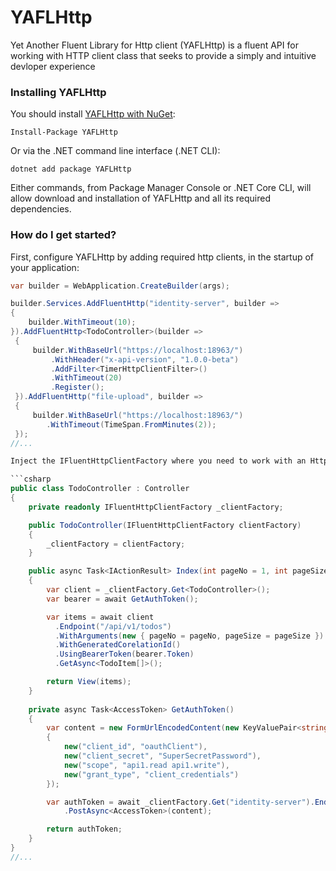 # YAFLHttp
Yet Another Fluent Library for Http client (YAFLHttp) is a fluent API for working with HTTP client class that seeks to provide a simply 
and intuitive devloper experience

### Installing YAFLHttp

You should install [YAFLHttp with NuGet](https://www.nuget.org/packages/YAFLHttp):

    Install-Package YAFLHttp
    
Or via the .NET command line interface (.NET CLI):

    dotnet add package YAFLHttp

Either commands, from Package Manager Console or .NET Core CLI, will allow download and installation of YAFLHttp and all its required dependencies.

### How do I get started?

First, configure YAFLHttp by adding required http clients, in the startup of your application:

```csharp
var builder = WebApplication.CreateBuilder(args);

builder.Services.AddFluentHttp("identity-server", builder =>
{
    builder.WithTimeout(10);
}).AddFluentHttp<TodoController>(builder =>
 {
     builder.WithBaseUrl("https://localhost:18963/")
         .WithHeader("x-api-version", "1.0.0-beta")
         .AddFilter<TimerHttpClientFilter>()
         .WithTimeout(20)
         .Register();
 }).AddFluentHttp("file-upload", builder =>
 {
     builder.WithBaseUrl("https://localhost:18963/")
        .WithTimeout(TimeSpan.FromMinutes(2));
 });
//...

Inject the IFluentHttpClientFactory where you need to work with an HttpClient instance.

```csharp
public class TodoController : Controller
{
    private readonly IFluentHttpClientFactory _clientFactory;

    public TodoController(IFluentHttpClientFactory clientFactory)
    {
        _clientFactory = clientFactory;
    }

    public async Task<IActionResult> Index(int pageNo = 1, int pageSize = 10)
    {
        var client = _clientFactory.Get<TodoController>();
        var bearer = await GetAuthToken();

        var items = await client
          .Endpoint("/api/v1/todos")
          .WithArguments(new { pageNo = pageNo, pageSize = pageSize })
          .WithGeneratedCorelationId()
          .UsingBearerToken(bearer.Token)
          .GetAsync<TodoItem[]>();

        return View(items);
    }
    
    private async Task<AccessToken> GetAuthToken()
    {
        var content = new FormUrlEncodedContent(new KeyValuePair<string?, string?>[]
        {
            new("client_id", "oauthClient"),
            new("client_secret", "SuperSecretPassword"),
            new("scope", "api1.read api1.write"),
            new("grant_type", "client_credentials")
        });

        var authToken = await _clientFactory.Get("identity-server").Endpoint("https://localhost:7094/connect/token")
            .PostAsync<AccessToken>(content);

        return authToken;
    }  
}
//...
